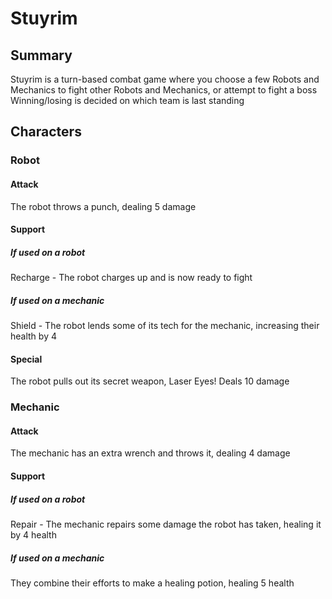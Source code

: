 # Stuyrim
## Summary
Stuyrim is a turn-based combat game where you choose a few Robots and Mechanics to fight other Robots and Mechanics, or attempt to fight a boss
Winning/losing is decided on which team is last standing
## Characters
### Robot
#### Attack
The robot throws a punch, dealing 5 damage
#### Support
##### If used on a robot
Recharge - The robot charges up and is now ready to fight
##### If used on a mechanic
Shield - The robot lends some of its tech for the mechanic, increasing their health by 4
#### Special
The robot pulls out its secret weapon, Laser Eyes! Deals 10 damage
### Mechanic
#### Attack
The mechanic has an extra wrench and throws it, dealing 4 damage
#### Support
##### If used on a robot
Repair - The mechanic repairs some damage the robot has taken, healing it by 4 health
##### If used on a mechanic
They combine their efforts to make a healing potion, healing 5 health
